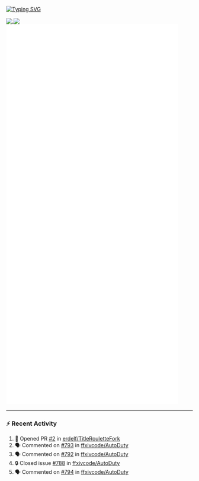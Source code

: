 [![Typing SVG](https://readme-typing-svg.demolab.com?font=Fira+Code&duration=1000&pause=1000&multiline=true&repeat=false&width=435&lines=Simon+Latusek+%7C+Gameplay+Engineer)](https://git.io/typing-svg)

<a href="https://github.com/anuraghazra/github-readme-stats">
  <img height=200 align="center" src="https://github-readme-stats.vercel.app/api?username=erdelf&theme=radical" />
</a>
<a href="https://github.com/anuraghazra/convoychat">
  <img height=200 align="center" src="https://streak-stats.demolab.com?user=erdelf&theme=radical&mode=weekly" />
</a>

<picture>
  <img src="/github-metrics.svg" alt="Metrics">
</picture>

---

### :zap: Recent Activity
<!--START_SECTION:activity-->
1. 💪 Opened PR [#2](https://github.com/erdelf/TitleRouletteFork/pull/2) in [erdelf/TitleRouletteFork](https://github.com/erdelf/TitleRouletteFork)
2. 🗣 Commented on [#793](https://github.com/ffxivcode/AutoDuty/issues/793#issuecomment-2666321727) in [ffxivcode/AutoDuty](https://github.com/ffxivcode/AutoDuty)
3. 🗣 Commented on [#792](https://github.com/ffxivcode/AutoDuty/issues/792#issuecomment-2665606632) in [ffxivcode/AutoDuty](https://github.com/ffxivcode/AutoDuty)
4. 🔒 Closed issue [#788](https://github.com/ffxivcode/AutoDuty/issues/788) in [ffxivcode/AutoDuty](https://github.com/ffxivcode/AutoDuty)
5. 🗣 Commented on [#794](https://github.com/ffxivcode/AutoDuty/issues/794#issuecomment-2665603722) in [ffxivcode/AutoDuty](https://github.com/ffxivcode/AutoDuty)
<!--END_SECTION:activity-->

<!--
**erdelf/erdelf** is a ✨ _special_ ✨ repository because its `README.md` (this file) appears on your GitHub profile.

Here are some ideas to get you started:

- 🔭 I’m currently working on ...
- 🌱 I’m currently learning ...
- 👯 I’m looking to collaborate on ...
- 🤔 I’m looking for help with ...
- 💬 Ask me about ...
- 📫 How to reach me: ...
- 😄 Pronouns: ...
- ⚡ Fun fact: ...
-->
